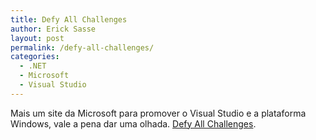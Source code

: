 ```yaml
---
title: Defy All Challenges
author: Erick Sasse
layout: post
permalink: /defy-all-challenges/
categories:
  - .NET
  - Microsoft
  - Visual Studio
---
```

Mais um site da Microsoft para promover o Visual Studio e a plataforma Windows, vale a pena dar uma olhada. [Defy All Challenges][1].

 [1]: http://www.defyallchallenges.com/